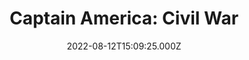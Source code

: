 ---
title: "Captain America: Civil War"
year: 2016
date: 2022-08-12T15:09:25.000Z
permalink: /almanac/movies/2022-08-12-captain-america-civil-war/index.html
link: https://letterboxd.com/rknightuk/film/captain-america-civil-war/4/
rating: 3
tmdbid: 271110
---